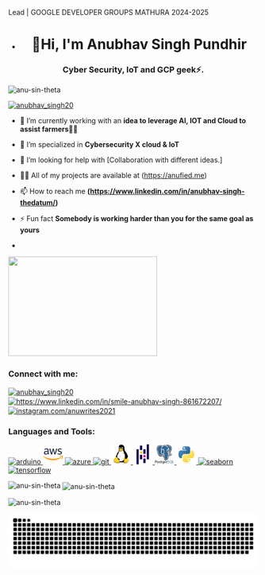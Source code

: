 <!--  👋 Hi, I’m Anubhav Singh
- 👀 I’m interested in cybersecurity stuff. -->
Lead | GOOGLE DEVELOPER GROUPS MATHURA 2024-2025
<!-- - 💞️ I’m looking to collaborate a newbie support. -->
- <h1 align="center">🤖Hi, I'm Anubhav Singh Pundhir</h1>
<h3 align="center">Cyber Security, IoT and GCP geek⚡.</h3>

<p align="left"> <img src="https://komarev.com/ghpvc/?username=anu-sin-theta&label=Profile%20views&color=0e75b6&style=flat" alt="anu-sin-theta" /> </p>

<p align="left"> <a href="https://twitter.com/anubhav_singh20" target="blank"><img src="https://img.shields.io/twitter/follow/anubhav_singh20?logo=twitter&style=for-the-badge" alt="anubhav_singh20" /></a> </p>

- 🔭 I’m currently working with an **idea to leverage AI, IOT and Cloud to assist farmers🫡🚀**

- 🌱 I’m specialized in  **Cybersecurity X cloud & IoT**

- 🤝 I’m looking for help with [Collaboration with different ideas.]

- 👨‍💻 All of my projects are available at (https://anufied.me)

- 📫 How to reach me **(https://www.linkedin.com/in/anubhav-singh-thedatum/)**

- ⚡ Fun fact **Somebody is working harder than you for the same goal as yours**
- <div align="right">
<img src= "https://media0.giphy.com/media/NytMLKyiaIh6VH9SPm/giphy.gif?cid=ecf05e47sgjhpcgyl5gnr0jlhcamn67b3conqvvl5slb0lxn&rid=giphy.gif&ct=g" width="300" height="200"></div>
<h3 align="left">Connect with me:</h3>
<p align="left">
<a href="https://twitter.com/anubhav_singh20" target="blank"><img align="center" src="https://raw.githubusercontent.com/rahuldkjain/github-profile-readme-generator/master/src/images/icons/Social/twitter.svg" alt="anubhav_singh20" height="30" width="40" /></a>
<a href="https://www.linkedin.com/in/anubhav-singh-thedatum/" target="blank"><img align="center" src="https://raw.githubusercontent.com/rahuldkjain/github-profile-readme-generator/master/src/images/icons/Social/linked-in-alt.svg" alt="https://www.linkedin.com/in/smile-anubhav-singh-861672207/" height="30" width="40" /></a>
<a href="https://instagram.com/instagram.com/the_unfocused_lens" target="blank"><img align="center" src="https://raw.githubusercontent.com/rahuldkjain/github-profile-readme-generator/master/src/images/icons/Social/instagram.svg" alt="instagram.com/anuwrites2021" height="30" width="40" /></a>
</p>

<h3 align="left">Languages and Tools:</h3>
<p align="left"> <a href="https://www.arduino.cc/" target="_blank" rel="noreferrer"> <img src="https://cdn.worldvectorlogo.com/logos/arduino-1.svg" alt="arduino" width="40" height="40"/> </a> <a href="https://aws.amazon.com" target="_blank" rel="noreferrer"> <img src="https://raw.githubusercontent.com/devicons/devicon/master/icons/amazonwebservices/amazonwebservices-original-wordmark.svg" alt="aws" width="40" height="40"/> </a> <a href="https://azure.microsoft.com/en-in/" target="_blank" rel="noreferrer"> <img src="https://www.vectorlogo.zone/logos/microsoft_azure/microsoft_azure-icon.svg" alt="azure" width="40" height="40"/> </a> <a href="https://git-scm.com/" target="_blank" rel="noreferrer"> <img src="https://www.vectorlogo.zone/logos/git-scm/git-scm-icon.svg" alt="git" width="40" height="40"/> </a> <a href="https://www.linux.org/" target="_blank" rel="noreferrer"> <img src="https://raw.githubusercontent.com/devicons/devicon/master/icons/linux/linux-original.svg" alt="linux" width="40" height="40"/> </a> <a href="https://pandas.pydata.org/" target="_blank" rel="noreferrer"> <img src="https://raw.githubusercontent.com/devicons/devicon/2ae2a900d2f041da66e950e4d48052658d850630/icons/pandas/pandas-original.svg" alt="pandas" width="40" height="40"/> </a> <a href="https://www.postgresql.org" target="_blank" rel="noreferrer"> <img src="https://raw.githubusercontent.com/devicons/devicon/master/icons/postgresql/postgresql-original-wordmark.svg" alt="postgresql" width="40" height="40"/> </a> <a href="https://www.python.org" target="_blank" rel="noreferrer"> <img src="https://raw.githubusercontent.com/devicons/devicon/master/icons/python/python-original.svg" alt="python" width="40" height="40"/> </a> <a href="https://seaborn.pydata.org/" target="_blank" rel="noreferrer"> <img src="https://seaborn.pydata.org/_images/logo-mark-lightbg.svg" alt="seaborn" width="40" height="40"/> </a> <a href="https://www.tensorflow.org" target="_blank" rel="noreferrer"> <img src="https://www.vectorlogo.zone/logos/tensorflow/tensorflow-icon.svg" alt="tensorflow" width="40" height="40"/> </a> </p>

<p><img align="left" src="https://github-readme-stats.vercel.app/api/top-langs?username=anu-sin-theta&show_icons=true&locale=en&layout=compact" alt="anu-sin-theta" /></p>

<p>&nbsp;<img align="center" src="https://github-readme-stats.vercel.app/api?username=anu-sin-theta&show_icons=true&locale=en" alt="anu-sin-theta" /></p>

<p><img align="center" src="https://github-readme-streak-stats.herokuapp.com/?user=anu-sin-theta&" alt="anu-sin-theta" /></p>

<img src="https://raw.githubusercontent.com/Platane/snk/output/github-contribution-grid-snake.svg">

